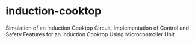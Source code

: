 # induction-cooktop
Simulation of an Induction Cooktop Circuit, Implementation of Control and Safety Features for an Induction Cooktop Using Microcontroller Unit

